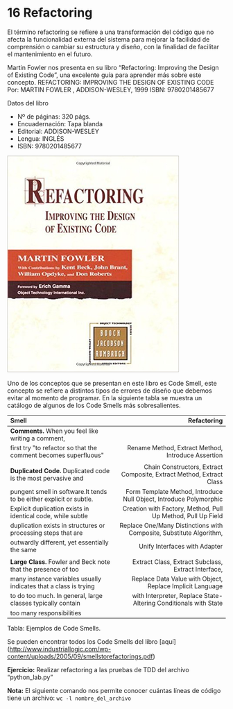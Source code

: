# 16 Refactoring

El término refactoring se refiere a una transformación del código que no afecta la funcionalidad externa del sistema para mejorar la facilidad de comprensión o cambiar su estructura y diseño, con la finalidad de facilitar el mantenimiento en el futuro.

Martin Fowler nos presenta en su libro “Refactoring: Improving the Design of Existing Code”, una excelente guía para aprender más sobre este concepto. 
REFACTORING: IMPROVING THE DESIGN OF EXISTING CODE
Por: MARTIN FOWLER , ADDISON-WESLEY, 1999
ISBN: 9780201485677

Datos del libro
* Nº de páginas: 320 págs.
* Encuadernación: Tapa blanda
* Editorial: ADDISON-WESLEY
* Lengua: INGLÉS
* ISBN: 9780201485677

![Libro Refactoring](images/librorefactoring.jpg)

Uno de los conceptos que se presentan en este libro es Code Smell, este concepto se refiere a distintos tipos de errores de diseño que debemos evitar al momento de programar. En la siguiente tabla se muestra un catálogo de algunos de los Code Smells más sobresalientes. 

| Smell                                                          |                          Refactoring                             |
| :---------------------------                                   | ------------------------------------------------:                |
| __Comments.__ When you feel like writing a comment,            |                                                                  |
| first try "to refactor so that the comment becomes superfluous"| Rename Method, Extract Method, Introduce Assertion               |
|                                                                |                                                                  |
| __Duplicated Code.__ Duplicated code is the most pervasive and | Chain Constructors, Extract Composite, Extract Method, Extract Class |
| pungent smell in software.It tends to be either explicit or subtle. | Form Template Method, Introduce Null Object, Introduce Polymorphic |
| Explicit duplication exists in identical code, while subtle    |  Creation with Factory, Method, Pull Up Method, Pull Up Field | 
| duplication exists in structures or processing steps that are  | Replace One/Many Distinctions with Composite, Substitute Algorithm,  |
| outwardly different, yet essentially the same                  | Unify Interfaces with Adapter     |
|                                                                |                                                                    |
| __Large Class.__ Fowler and Beck note that the presence of too | Extract Class, Extract Subclass, Extract Interface,               |
| many instance variables usually indicates that a class is trying | Replace Data Value with Object, Replace Implicit Language |
| to do too much. In general, large classes typically contain    |  with Interpreter, Replace State-Altering Conditionals with State |
| too many responsibilities                                      |                                                                  |
 
Tabla: Ejemplos de Code Smells.


Se pueden encontrar todos los Code Smells del libro [aquí] (http://www.industriallogic.com/wp-content/uploads/2005/09/smellstorefactorings.pdf)

__Ejercicio:__ Realizar refactoring a las pruebas de TDD del archivo “python_lab.py”

__Nota:__ El siguiente comando nos permite conocer cuántas líneas de código tiene un archivo:
    `wc -l nombre_del_archivo`












